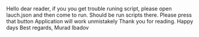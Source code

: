 Hello dear reader,
if you you get trouble runing script, please open lauch.json and then come to run.
Should be run scripts there.
Please press that button Application will work unmistakely
Thank you for reading.
Happy  days 
Best regards, Murad Ibadov